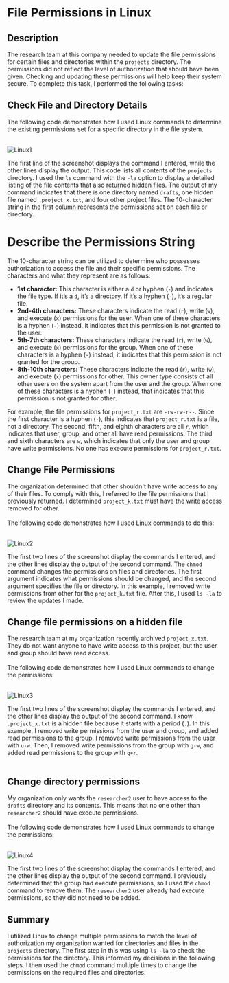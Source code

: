<h1>File Permissions in Linux</h1>


<h2>Description</h2>

The research team at this company needed to update the file permissions for certain files and directories within the `projects` directory. The permissions did not reflect the level of authorization that should have been given. Checking and updating these permissions will help keep their system secure. To complete this task, I performed the following tasks:

<h2>Check File and Directory Details</h2>
The following code demonstrates how I used Linux commands to determine the existing permissions set for a specific directory in the file system.
<br/>
<br/>

![Linux1](https://github.com/josh-kell/images/assets/139269185/a31efcf9-344d-423d-beba-1974860919e1)

The first line of the screenshot displays the command I entered, while the other lines display the output. This code lists all contents of the `projects` directory. I used the `ls` command with the `-la` option to display a detailed listing of the file contents that also returned hidden files. The output of my command indicates that there is one directory named `drafts`, one hidden file named `.project_x.txt`, and four other project files. The 10-character string in the first column represents the permissions set on each file or directory.

<h1>Describe the Permissions String</h1>
The 10-character string can be utilized to determine who possesses authorization to access the file and their specific permissions. The characters and what they represent are as follows:

- <b>1st character:</b> This character is either a `d` or hyphen (`-`) and indicates the file type. If it’s a `d`, it’s a directory. If it’s a hyphen (`-`), it’s a regular file.
- <b>2nd-4th characters:</b> These characters indicate the read (`r`), write (`w`), and execute (`x`) permissions for the user. When one of these characters is a hyphen (`-`) instead, it indicates that this permission is not granted to the user.
- <b>5th-7th characters:</b> These characters indicate the read (`r`), write (`w`), and execute (`x`) permissions for the group. When one of these characters is a hyphen (`-`) instead, it indicates that this permission is not granted for the group.
- <b>8th-10th characters:</b> These characters indicate the read (`r`), write (`w`), and execute (`x`) permissions for other. This owner type consists of all other users on the system apart from the user and the group. When one of these characters is a hyphen (`-`) instead, that indicates that this permission is not granted for other.

For example, the file permissions for `project_r.txt` are `-rw-rw-r--`. Since the first character is a hyphen (`-`), this indicates that `project_r.txt` is a file, not a directory. The second, fifth, and eighth characters are all `r`, which indicates that user, group, and other all have read permissions. The third and sixth characters are `w`, which indicates that only the user and group have write permissions. No one has execute permissions for `project_r.txt`.


<h2>Change File Permissions</h2>

The organization determined that other shouldn't have write access to any of their files. To comply with this, I referred to the file permissions that I previously returned. I determined `project_k.txt` must have the write access removed for other.
<br>
</br>
The following code demonstrates how I used Linux commands to do this:
<br/>
<br/>

![Linux2](https://github.com/josh-kell/images/assets/139269185/2fa1dd29-85b3-486e-9589-022f30846abe)

The first two lines of the screenshot display the commands I entered, and the other lines display the output of the second command. The `chmod` command changes the permissions on files and directories. The first argument indicates what permissions should be changed, and the second argument specifies the file or directory. In this example, I removed write permissions from other for the `project_k.txt` file. After this, I used `ls -la` to review the updates I made.

<h2>Change file permissions on a hidden file</h2>

The research team at my organization recently archived `project_x.txt`. They do not want anyone to have write access to this project, but the user and group should have read access. 
<br>
</br>
The following code demonstrates how I used Linux commands to change the permissions:
<br/>
<br/>

![Linux3](https://github.com/josh-kell/images/assets/139269185/ed5e29e7-825b-4fd6-89d4-2497b90e2fb1)

The first two lines of the screenshot display the commands I entered, and the other lines display the output of the second command. I know `.project_x.txt` is a hidden file because it starts with a period (`.`). In this example, I removed write permissions from the user and group, and added read permissions to the group. I removed write permissions from the user with `u-w`. Then, I removed write permissions from the group with `g-w`, and added read permissions to the group with `g+r`. 
<br>
</br>
<h2>Change directory permissions</h2>

My organization only wants the `researcher2` user to have access to the `drafts` directory and its contents. This means that no one other than `researcher2` should have execute permissions.
<br>
</br>
The following code demonstrates how I used Linux commands to change the permissions:
<br/>
<br/>

![Linux4](https://github.com/josh-kell/images/assets/139269185/82926d73-41ff-42d7-9787-569a51de8bb6)

The first two lines of the screenshot display the commands I entered, and the other lines display the output of the second command. I previously determined that the group had execute permissions, so I used the `chmod` command to remove them. The `researcher2` user already had execute permissions, so they did not need to be added.

<h2>Summary</h2>

I utilized Linux to change multiple permissions to match the level of authorization my organization wanted for directories and files in the `projects` directory. The first step in this was using `ls -la` to check the permissions for the directory. This informed my decisions in the following steps. I then used the `chmod` command multiple times to change the permissions on the required files and directories.

